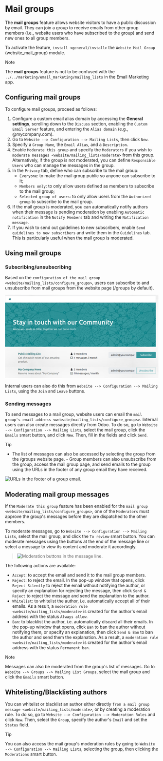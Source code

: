 # Mail groups

The **mail groups** feature allows website visitors to have a public
discussion by email. They can join a group to receive emails from other
group members (i.e., website users who have subscribed to the group) and
send new ones to all group members.

To activate the feature, `install <general/install>` the
`Website Mail Group` (<span class="title-ref">website_mail_group</span>)
module.

> [!NOTE]
> The **mail groups** feature is not to be confused with the
> `../../marketing/email_marketing/mailing_lists` in the Email Marketing
> app.

## Configuring mail groups

To configure mail groups, proceed as follows:

1.  Configure a custom email alias domain by accessing the **General
    settings**, scrolling down to the `Discuss` section, enabling the
    `Custom Email Server` feature, and entering the `Alias domain`
    (e.g., <span class="title-ref">@mycompany.com</span>).
2.  Go to `Website --> Configuration --> Mailing Lists`, then click
    `New`.
3.  Specify a `Group Name`, the `Email Alias`, and a `Description`.
4.  Enable `Moderate this group` and specify the `Moderators` if you
    wish to `moderate messages <website/mailing_lists/moderate>` from
    this group. Alternatively, if the group is not moderated, you can
    define `Responsible Users` who can manage the messages in the group.
5.  In the `Privacy` tab, define who can subscribe to the mail group:
    - `Everyone`: to make the mail group public so anyone can subscribe
      to it;
    - `Members only`: to only allow users defined as members to
      subscribe to the mail group;
    - `Selected group of users`: to only allow users from the
      `Authorized group` to subscribe to the mail group.
6.  If the mail group is moderated, you can automatically notify authors
    when their message is pending moderation by enabling
    `Automatic notification` in the `Notify
    Members` tab and writing the `Notification message`.
7.  If you wish to send out guidelines to new subscribers, enable
    `Send guidelines to new
    subscribers` and write them in the `Guidelines` tab. This is
    particularly useful when the mail group is moderated.

## Using mail groups

### Subscribing/unsubscribing

Based on the
`configuration of the mail group <website/mailing_lists/configure_groups>`,
users can subscribe to and unsubscribe from mail groups from the website
page (<span class="title-ref">/groups</span> by default).

![Mail group web page.](mail_groups/mail-group-page.png)

Internal users can also do this from
`Website --> Configuration --> Mailing Lists`, using the `Join` and
`Leave` buttons.

### Sending messages

To send messages to a mail group, website users can email the
`mail group's email address
<website/mailing_lists/configure_groups>`. Internal users can also
create messages directly from Odoo. To do so, go to
`Website --> Configuration --> Mailing Lists`, select the mail group,
click the `Emails` smart button, and click `New`. Then, fill in the
fields and click `Send`.

> [!TIP]
> - The list of messages can also be accessed by selecting the group
> from the <span class="title-ref">/groups</span> website page. - Group
> members can also unsubscribe from the group, access the mail group
> page, and send emails to the group using the URLs in the footer of any
> group email they have received.
>
> ![URLs in the footer of a group email.](mail_groups/mail-group-URLs.png)

## Moderating mail group messages

If the `Moderate this group` feature has been enabled for the
`mail group <website/mailing_lists/configure_groups>`, one of the
`Moderators` must approve the group's messages before they are
dispatched to the other members.

To moderate messages, go to
`Website --> Configuration --> Mailing Lists`, select the mail group,
and click the `To review` smart button. You can moderate messages using
the buttons at the end of the message line or select a message to view
its content and moderate it accordingly.

> ![Moderation buttons in the message line.](mail_groups/mail-group-moderation.png)

The following actions are available:

- `Accept`: to accept the email and send it to the mail group members.
- `Reject`: to reject the email. In the pop-up window that opens, click
  `Reject Silently` to reject the email without notifying the author, or
  specify an explanation for rejecting the message, then click
  `Send & Reject` to reject the message and send the explanation to the
  author.
- `Whitelist`: to whitelist the author, i.e. automatically accept all of
  their emails. As a result, a
  `moderation rule <website/mailing_lists/moderate>` is created for the
  author's email address with the status `Always allow`.
- `Ban`: to blacklist the author, i.e. automatically discard all their
  emails. In the pop-up window that opens, click `Ban` to ban the author
  without notifying them, or specify an explanation, then click
  `Send & Ban` to ban the author and send them the explanation. As a
  result, a `moderation rule <website/mailing_lists/moderate>` is
  created for the author's email address with the status
  `Permanent ban`.

> [!NOTE]
> Messages can also be moderated from the group's list of messages. Go
> to `Website
> --> Groups --> Mailing List Groups`, select the mail group and click
> the `Emails` smart button.

## Whitelisting/Blacklisting authors

You can whitelist or blacklist an author either directly
`from a mail group message
<website/mailing_lists/moderate>`, or by creating a moderation rule. To
do so, go to `Website --> Configuration --> Moderation Rules` and click
`New`. Then, select the `Group`, specify the author's `Email` and set
the `Status` field.

> [!TIP]
> You can also access the mail group's moderation rules by going to
> `Website -->
> Configuration --> Mailing Lists`, selecting the group, then clicking
> the `Moderations` smart button.
